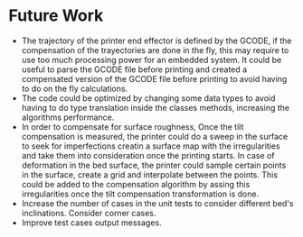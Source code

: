 # Future Work

* The trajectory of the printer end effector is defined by the GCODE, if the compensation of the trayectories are done in the fly, this may require to use too much processing power for an embedded system. It could be useful to parse the GCODE file before printing and created a compensated version of the GCODE file before printing to avoid having to do on the fly calculations.
* The code could be optimized by changing some data types to avoid having to do type translation inside the classes methods, increasing the algorithms performance.
* In order to compensate for surface roughness, Once the tilt compensation is measured, the printer could do a sweep in the surface to seek for imperfections creatin a surface map with the irregularities and take them into consideration once the printing starts. In case of deformation in the bed surface, the printer could sample certain points in the surface, create a grid and interpolate between the points. This could be added to the compensation algorithm by assing this irregularities once the tilt compensation transformation is done.  
* Increase the number of cases in the unit tests to consider different bed's inclinations. Consider corner cases.
* Improve test cases output messages.

